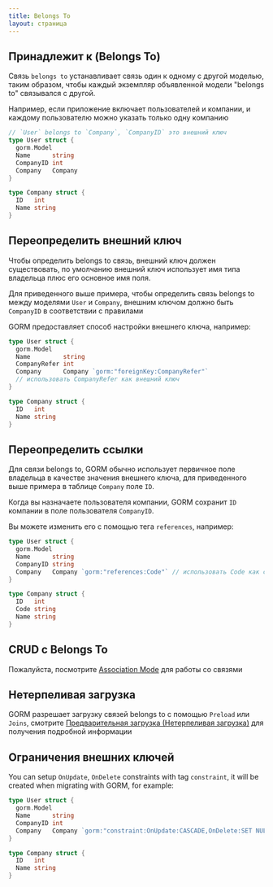 ```yaml
---
title: Belongs To
layout: страница
---
```


## Принадлежит к (Belongs To)

Связь `belongs to` устанавливает связь один к одному с другой моделью, таким образом, чтобы каждый экземпляр объявленной модели "belongs to" связывался с другой.

Например, если приложение включает пользователей и компании, и каждому пользователю можно указать только одну компанию

```go
// `User` belongs to `Company`, `CompanyID` это внешний ключ
type User struct {
  gorm.Model
  Name      string
  CompanyID int
  Company   Company
}

type Company struct {
  ID   int
  Name string
}
```

## Переопределить внешний ключ

Чтобы определить belongs to связь, внешний ключ должен существовать, по умолчанию внешний ключ использует имя типа владельца плюс его основное имя поля.

Для приведенного выше примера, чтобы определить связь belongs to между моделями `User` и `Company`, внешним ключом должно быть `CompanyID` в соответствии с правилами

GORM предоставляет способ настройки внешнего ключа, например:

```go
type User struct {
  gorm.Model
  Name         string
  CompanyRefer int
  Company      Company `gorm:"foreignKey:CompanyRefer"`
  // использовать CompanyRefer как внешний ключ
}

type Company struct {
  ID   int
  Name string
}
```

## Переопределить ссылки

Для связи belongs to, GORM обычно использует первичное поле владельца в качестве значения внешнего ключа, для приведенного выше примера в таблице `Company` поле `ID`.

Когда вы назначаете пользователя компании, GORM сохранит `ID` компании в поле пользователя `CompanyID`.

Вы можете изменить его с помощью тега `references`, например:

```go
type User struct {
  gorm.Model
  Name      string
  CompanyID string
  Company   Company `gorm:"references:Code"` // использовать Code как ссылку
}

type Company struct {
  ID   int
  Code string
  Name string
}
```

## CRUD с Belongs To

Пожалуйста, посмотрите [Association Mode](associations.html#Association-Mode) для работы со связями

## Нетерпеливая загрузка

GORM разрешает загрузку связей belongs to с помощью `Preload` или `Joins`, смотрите [Предварительная загрузка (Нетерпеливая загрузка)](preload.html) для получения подробной информации

## Ограничения внешних ключей

You can setup `OnUpdate`, `OnDelete` constraints with tag `constraint`, it will be created when migrating with GORM, for example:

```go
type User struct {
  gorm.Model
  Name      string
  CompanyID int
  Company   Company `gorm:"constraint:OnUpdate:CASCADE,OnDelete:SET NULL;"`
}

type Company struct {
  ID   int
  Name string
}
```
